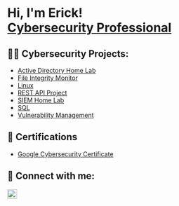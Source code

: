 <h1>Hi, I'm Erick! <br/> <a href="https://www.linkedin.com/in/erickbmoore/">Cybersecurity Professional</a></h1>

<h2>👨‍💻 Cybersecurity Projects:</h2>

- [Active Directory Home Lab](https://github.com/erickbmoore/ActiveDirectoryLab/tree/main)
- [File Integrity Monitor](https://github.com/erickbmoore/FileIntegrityMonitor)
- [Linux](https://github.com/erickbmoore/Linux)
- [REST API Project](https://github.com/erickbmoore/RestAPI)
- [SIEM Home Lab](https://github.com/joshmadakor1/Algorithms-Practice)
- [SQL](https://github.com/erickbmoore/SQL)
- [Vulnerability Management](https://github.com/erickbmoore/VulnerabilityManagement)

<h2>📄 Certifications</h2>

- [Google Cybersecurity Certificate](https://www.youtube.com/watch?v=a83ASGn_V_s)

<h2> 🤳 Connect with me:</h2>

[<img align="left" alt="JoshMadakor | LinkedIn" width="22px" src="https://cdn.jsdelivr.net/npm/simple-icons@v3/icons/linkedin.svg" />][linkedin]

[linkedin]: https://linkedin.com/in/erickbmoore

<!--
**joshmadakor1/joshmadakor1** is a ✨ _special_ ✨ repository because its `README.md` (this file) appears on your GitHub profile.

Here are some ideas to get you started:

- 🔭 I’m currently working on ...
- 🌱 I’m currently learning ...
- 👯 I’m looking to collaborate on ...
- 🤔 I’m looking for help with ...
- 💬 Ask me about ...
- 📫 How to reach me: ...
- 😄 Pronouns: ...
- ⚡ Fun fact: ...
-->
